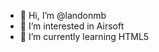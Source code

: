 - 👋 Hi, I’m @landonmb
- 👀 I’m interested in Airsoft
- 🌱 I’m currently learning HTML5

<!---
landonmb/landonmb is a ✨ special ✨ repository because its `README.md` (this file) appears on your GitHub profile.
You can click the Preview link to take a look at your changes.
--->
